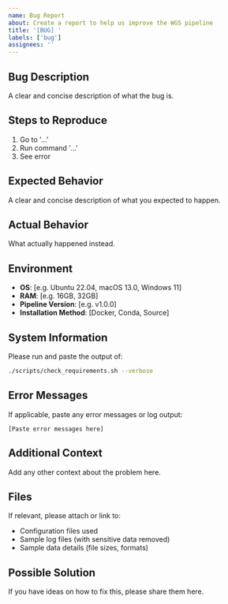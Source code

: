 ```yaml
---
name: Bug Report
about: Create a report to help us improve the WGS pipeline
title: '[BUG] '
labels: ['bug']
assignees: ''
---
```


## Bug Description
A clear and concise description of what the bug is.

## Steps to Reproduce
1. Go to '...'
2. Run command '...'
3. See error

## Expected Behavior
A clear and concise description of what you expected to happen.

## Actual Behavior
What actually happened instead.

## Environment
- **OS**: [e.g. Ubuntu 22.04, macOS 13.0, Windows 11]
- **RAM**: [e.g. 16GB, 32GB]  
- **Pipeline Version**: [e.g. v1.0.0]
- **Installation Method**: [Docker, Conda, Source]

## System Information
Please run and paste the output of:
```bash
./scripts/check_requirements.sh --verbose
```

## Error Messages
If applicable, paste any error messages or log output:

```
[Paste error messages here]
```

## Additional Context
Add any other context about the problem here.

## Files
If relevant, please attach or link to:
- Configuration files used
- Sample log files (with sensitive data removed)
- Sample data details (file sizes, formats)

## Possible Solution
If you have ideas on how to fix this, please share them here.
